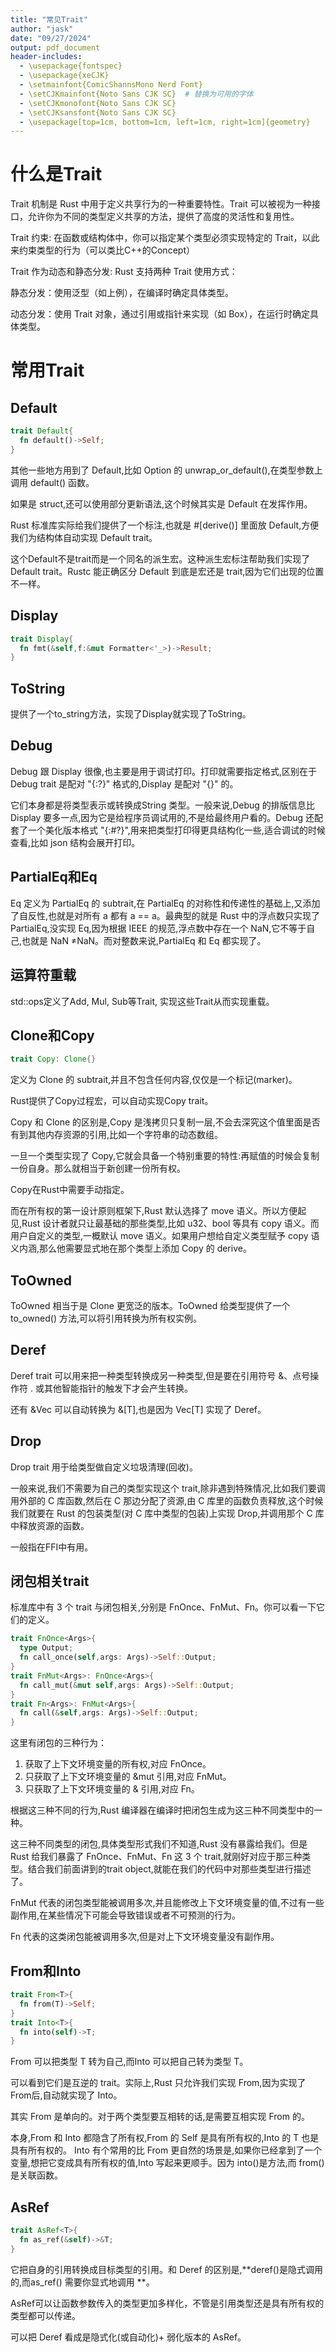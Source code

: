 ```yaml
---
title: "常见Trait"
author: "jask"
date: "09/27/2024"
output: pdf_document
header-includes:
  - \usepackage{fontspec}
  - \usepackage{xeCJK}
  - \setmainfont{ComicShannsMono Nerd Font} 
  - \setCJKmainfont{Noto Sans CJK SC}  # 替换为可用的字体
  - \setCJKmonofont{Noto Sans CJK SC}
  - \setCJKsansfont{Noto Sans CJK SC}
  - \usepackage[top=1cm, bottom=1cm, left=1cm, right=1cm]{geometry}
---
```


# 什么是Trait 
Trait 机制是 Rust 中用于定义共享行为的一种重要特性。Trait 可以被视为一种接口，允许你为不同的类型定义共享的方法，提供了高度的灵活性和复用性。

Trait 约束: 在函数或结构体中，你可以指定某个类型必须实现特定的 Trait，以此来约束类型的行为（可以类比C++的Concept）


Trait 作为动态和静态分发: Rust 支持两种 Trait 使用方式：

  静态分发：使用泛型（如上例），在编译时确定具体类型。

  动态分发：使用 Trait 对象，通过引用或指针来实现（如 Box<dyn TraitName>），在运行时确定具体类型。

# 常用Trait 

## Default

```rs 
trait Default{
  fn default()->Self;
}
```

其他一些地方用到了 Default,比如 Option<T> 的 unwrap_or_default(),在类型参数上调用 default() 函数。

如果是 struct,还可以使用部分更新语法,这个时候其实是 Default 在发挥作用。

Rust 标准库实际给我们提供了一个标注,也就是 #\[derive()\] 里面放 Default,方便我们为结构体自动实现 Default trait。

这个Default不是trait而是一个同名的派生宏。这种派生宏标注帮助我们实现了 Default trait。Rustc 能正确区分 Default 到底是宏还是 trait,因为它们出现的位置不一样。


## Display

```rs 
trait Display{
  fn fmt(&self,f:&mut Formatter<'_>)->Result;
}
```

## ToString 

提供了一个to_string方法，实现了Display就实现了ToString。


## Debug

Debug 跟 Display 很像,也主要是用于调试打印。打印就需要指定格式,区别在于 Debug trait 是配对 "{:?}" 格式的,Display 是配对 "{}" 的。

它们本身都是将类型表示或转换成String 类型。一般来说,Debug 的排版信息比 Display 要多一点,因为它是给程序员调试用的,不是给最终用户看的。Debug 还配套了一个美化版本格式 "{:#?}",用来把类型打印得更具结构化一些,适合调试的时候查看,比如 json 结构会展开打印。

## PartialEq和Eq 

Eq 定义为 PartialEq 的 subtrait,在 PartialEq 的对称性和传递性的基础上,又添加了自反性,也就是对所有 a 都有 a == a。最典型的就是 Rust 中的浮点数只实现了 PartialEq,没实现 Eq,因为根据 IEEE 的规范,浮点数中存在一个 NaN,它不等于自己,也就是 NaN ≠NaN。而对整数来说,PartialEq 和 Eq 都实现了。

## 运算符重载

std::ops定义了Add, Mul, Sub等Trait, 实现这些Trait从而实现重载。

## Clone和Copy

```rs 
trait Copy: Clone{}
```

定义为 Clone 的 subtrait,并且不包含任何内容,仅仅是一个标记(marker)。

Rust提供了Copy过程宏，可以自动实现Copy trait。

Copy 和 Clone 的区别是,Copy 是浅拷贝只复制一层,不会去深究这个值里面是否有到其他内存资源的引用,比如一个字符串的动态数组。

一旦一个类型实现了 Copy,它就会具备一个特别重要的特性:再赋值的时候会复制一份自身。那么就相当于新创建一份所有权。

Copy在Rust中需要手动指定。

而在所有权的第一设计原则框架下,Rust 默认选择了 move 语义。所以方便起见,Rust 设计者就只让最基础的那些类型,比如 u32、bool 等具有 copy 语义。而用户自定义的类型,一概默认 move 语义。如果用户想给自定义类型赋予 copy 语义内涵,那么他需要显式地在那个类型上添加 Copy 的 derive。

## ToOwned

ToOwned 相当于是 Clone 更宽泛的版本。ToOwned 给类型提供了一个 to_owned() 方法,可以将引用转换为所有权实例。

## Deref 

Deref trait 可以用来把一种类型转换成另一种类型,但是要在引用符号 &、点号操作符 . 或其他智能指针的触发下才会产生转换。

还有 &Vec<T> 可以自动转换为 &[T],也是因为 Vec[T] 实现了 Deref。

## Drop

Drop trait 用于给类型做自定义垃圾清理(回收)。

一般来说,我们不需要为自己的类型实现这个 trait,除非遇到特殊情况,比如我们要调用外部的 C 库函数,然后在 C 那边分配了资源,由 C 库里的函数负责释放,这个时候我们就要在 Rust 的包装类型(对 C 库中类型的包装)上实现 Drop,并调用那个 C 库中释放资源的函数。

一般指在FFI中有用。

## 闭包相关trait 

标准库中有 3 个 trait 与闭包相关,分别是 FnOnce、FnMut、Fn。你可以看一下它们的定义。

```rs 
trait FnOnce<Args>{
  type Output;
  fn call_once(self,args: Args)->Self::Output;
}
trait FnMut<Args>: FnOnce<Args>{
  fn call_mut(&mut self,args: Args)->Self::Output;
}
trait Fn<Args>: FnMut<Args>{
  fn call(&self,args: Args)->Self::Output;
}
```

这里有闭包的三种行为：

1. 获取了上下文环境变量的所有权,对应 FnOnce。
2. 只获取了上下文环境变量的 &mut 引用,对应 FnMut。
3. 只获取了上下文环境变量的 & 引用,对应 Fn。

根据这三种不同的行为,Rust 编译器在编译时把闭包生成为这三种不同类型中的一种。

这三种不同类型的闭包,具体类型形式我们不知道,Rust 没有暴露给我们。但是 Rust 给我们暴露了 FnOnce、FnMut、Fn 这 3 个 trait,就刚好对应于那三种类型。结合我们前面讲到的trait object,就能在我们的代码中对那些类型进行描述了。

FnMut 代表的闭包类型能被调用多次,并且能修改上下文环境变量的值,不过有一些副作用,在某些情况下可能会导致错误或者不可预测的行为。

Fn 代表的这类闭包能被调用多次,但是对上下文环境变量没有副作用。

## From<T>和Into<T> 

```rs 
trait From<T>{
  fn from(T)->Self;
}
trait Into<T>{
  fn into(self)->T;
}
```

From<T> 可以把类型 T 转为自己,而Into<T> 可以把自己转为类型 T。

可以看到它们是互逆的 trait。实际上,Rust 只允许我们实现 From<T>,因为实现了 From后,自动就实现了 Into。

其实 From 是单向的。对于两个类型要互相转的话,是需要互相实现 From 的。

本身,From<T> 和 Into<T> 都隐含了所有权,From<T> 的 Self 是具有所有权的,Into<T> 的 T 也是具有所有权的。 Into<T> 有个常用的比 From<T> 更自然的场景是,如果你已经拿到了一个变量,想把它变成具有所有权的值,Into 写起来更顺手。因为 into()是方法,而 from() 是关联函数。

## AsRef<T>

```rs 
trait AsRef<T>{
  fn as_ref(&self)->&T;
}
```


它把自身的引用转换成目标类型的引用。和 Deref 的区别是,**deref()是隐式调用的,而as_ref() 需要你显式地调用 **。

AsRef<T>可以让函数参数传入的类型更加多样化，不管是引用类型还是具有所有权的类型都可以传递。

可以把 Deref 看成是隐式化(或自动化)+ 弱化版本的 AsRef<T>。




